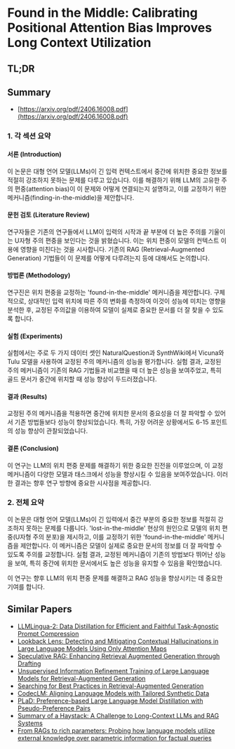 # Found in the Middle: Calibrating Positional Attention Bias Improves Long Context Utilization
## TL;DR
## Summary
- [https://arxiv.org/pdf/2406.16008.pdf](https://arxiv.org/pdf/2406.16008.pdf)

### 1. 각 섹션 요약

#### 서론 (Introduction)
이 논문은 대형 언어 모델(LLMs)이 긴 입력 컨텍스트에서 중간에 위치한 중요한 정보를 적절히 강조하지 못하는 문제를 다루고 있습니다. 이를 해결하기 위해 LLM의 고유한 주의 편중(attention bias)이 이 문제와 어떻게 연결되는지 설명하고, 이를 교정하기 위한 메커니즘(finding-in-the-middle)을 제안합니다.

#### 문헌 검토 (Literature Review)
연구자들은 기존의 연구들에서 LLM이 입력의 시작과 끝 부분에 더 높은 주의를 기울이는 U자형 주의 편중을 보인다는 것을 밝혔습니다. 이는 위치 편중이 모델의 컨텍스트 이용에 영향을 미친다는 것을 시사합니다. 기존의 RAG (Retrieval-Augmented Generation) 기법들이 이 문제를 어떻게 다루려는지 등에 대해서도 논의합니다.

#### 방법론 (Methodology)
연구진은 위치 편중을 교정하는 'found-in-the-middle' 메커니즘을 제안합니다. 구체적으로, 상대적인 입력 위치에 따른 주의 변화를 측정하여 이것이 성능에 미치는 영향을 분석한 후, 교정된 주의값을 이용하여 모델이 실제로 중요한 문서를 더 잘 찾을 수 있도록 합니다.

#### 실험 (Experiments)
실험에서는 주로 두 가지 데이터 셋인 NaturalQuestion과 SynthWiki에서 Vicuna와 Tulu 모델을 사용하여 교정된 주의 메커니즘의 성능을 평가합니다. 실험 결과, 교정된 주의 메커니즘이 기존의 RAG 기법들과 비교했을 때 더 높은 성능을 보여주었고, 특히 골드 문서가 중간에 위치할 때 성능 향상이 두드러졌습니다.

#### 결과 (Results)
교정된 주의 메커니즘을 적용하면 중간에 위치한 문서의 중요성을 더 잘 파악할 수 있어서 기존 방법들보다 성능이 향상되었습니다. 특히, 가장 어려운 상황에서도 6-15 포인트의 성능 향상이 관찰되었습니다.

#### 결론 (Conclusion)
이 연구는 LLM의 위치 편중 문제를 해결하기 위한 중요한 진전을 이루었으며, 이 교정 메커니즘이 다양한 모델과 태스크에서 성능을 향상시킬 수 있음을 보여주었습니다. 이러한 결과는 향후 연구 방향에 중요한 시사점을 제공합니다.

### 2. 전체 요약
이 논문은 대형 언어 모델(LLMs)이 긴 입력에서 중간 부분의 중요한 정보를 적절히 강조하지 못하는 문제를 다룹니다. 'lost-in-the-middle' 현상의 원인으로 모델의 위치 편중(U자형 주의 분포)을 제시하고, 이를 교정하기 위한 'found-in-the-middle' 메커니즘을 제안합니다. 이 메커니즘은 모델이 실제로 중요한 문서의 정보를 더 잘 파악할 수 있도록 주의를 교정합니다. 실험 결과, 교정된 메커니즘이 기존의 방법보다 뛰어난 성능을 보여, 특히 중간에 위치한 문서에서도 높은 성능을 유지할 수 있음을 확인했습니다.

이 연구는 향후 LLM의 위치 편중 문제를 해결하고 RAG 성능을 향상시키는 데 중요한 기여를 합니다.

## Similar Papers
- [LLMLingua-2: Data Distillation for Efficient and Faithful Task-Agnostic Prompt Compression](2403.12968.md)
- [Lookback Lens: Detecting and Mitigating Contextual Hallucinations in Large Language Models Using Only Attention Maps](2407.07071.md)
- [Speculative RAG: Enhancing Retrieval Augmented Generation through Drafting](2407.08223.md)
- [Unsupervised Information Refinement Training of Large Language Models for Retrieval-Augmented Generation](2402.18150.md)
- [Searching for Best Practices in Retrieval-Augmented Generation](2407.01219.md)
- [CodecLM: Aligning Language Models with Tailored Synthetic Data](2404.05875.md)
- [PLaD: Preference-based Large Language Model Distillation with Pseudo-Preference Pairs](2406.02886.md)
- [Summary of a Haystack: A Challenge to Long-Context LLMs and RAG Systems](2407.01370.md)
- [From RAGs to rich parameters: Probing how language models utilize external knowledge over parametric information for factual queries](2406.12824.md)
